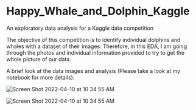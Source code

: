 # Happy_Whale_and_Dolphin_Kaggle
An exploratory data analysis for a Kaggle data competition

The objective of this competition is to identify individual dolphins and whales with a dataset of their images. Therefore, in this EDA, I am going through the photos and individual information provided to try to get the whole picture of our data.

A brief look at the data images and analysis (Please take a look at my notebook for more details):

![Screen Shot 2022-04-10 at 10 34 55 AM](https://user-images.githubusercontent.com/33383546/162598758-70defc2a-4307-4e38-bab2-896c6150a376.png)

![Screen Shot 2022-04-10 at 10 34 55 AM](https://user-images.githubusercontent.com/33383546/162598817-a1605c70-c2db-463b-83fb-8a2922bbb812.png)





